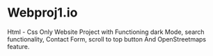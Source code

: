 # Webproj1.io
Html - Css Only
Website Project with Functioning dark Mode, search functionality, Contact Form, scroll to top button And OpenStreetmaps feature.
